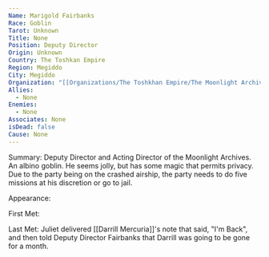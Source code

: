 ```yaml
---
Name: Marigold Fairbanks
Race: Goblin
Tarot: Unknown
Title: None
Position: Deputy Director
Origin: Unknown
Country: The Toshkan Empire
Region: Megiddo
City: Megiddo
Organization: "[[Organizations/The Toshkhan Empire/The Moonlight Archives/The Moonlight Archives]]"
Allies:
  - None
Enemies:
  - None
Associates: None
isDead: false
Cause: None
---
```

Summary:
Deputy Director and Acting Director of the Moonlight Archives. An albino goblin. He seems jolly, but has some magic that permits privacy. Due to the party being on the crashed airship, the party needs to do five missions at his discretion or go to jail. 

Appearance: 

First Met: 

Last Met: Juliet delivered [[Darrill Mercuria]]'s note that said, "I'm Back", and then told Deputy Director Fairbanks that Darrill was going to be gone for a month.